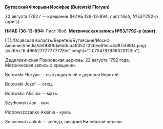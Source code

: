 **Бутовский Флорыан Иосифов (Butewski Fłoryan)**

22 августа 1792 г -- крещение (НИАБ 136-13-894, лист 16об, №53/1792-р
(ориг)).

**НИАБ 136-13-894:** Лист 16об. **Метрическая запись №53/1792-р
(ориг).**

![](./Осовская волость/Веретей/Бутовские/Иосиф Аксиния/media/def88f9da6d0ca46352722bee61ecc4d87af86f4.png){width="6.496527777777778in"
height="1.0734787839020123in"}

Дедиловичская Покровская церковь. 22 августа 1792 года. Метрическая
запись о крещении.

Butewski Fłoryan -- сын родителей с деревни Веретей.

Butewski Jozef -- отец.

Butewska Aksinia -- мать.

Szydłowski Jan - кум.

Piotrowszczanko Aksinia - кума.

Sosinowski Jakub -- ксёндз, викарий Вилейской церкви.
